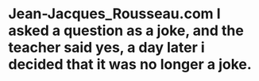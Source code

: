# Jean-Jacques_Rousseau.com I asked a question as a joke, and the teacher said yes, a day later i decided that it was no longer a joke.
